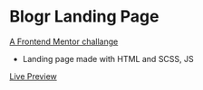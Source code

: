 # Blogr Landing Page

[A Frontend Mentor challange](https://www.frontendmentor.io/challenges/blogr-landing-page-EX2RLAApP)

- Landing page made with HTML and SCSS, JS

[Live Preview](https://blogr-landing-page.am0.tech)
